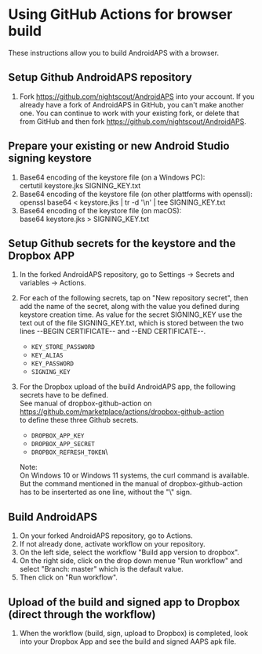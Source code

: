 # Using GitHub Actions for browser build

These instructions allow you to build AndroidAPS with a browser.


## Setup Github AndroidAPS repository

1. Fork https://github.com/nightscout/AndroidAPS into your account. If you already have a fork of AndroidAPS in GitHub, you can't make another one. You can continue to work with your existing fork, or delete that from GitHub and then fork https://github.com/nightscout/AndroidAPS.


## Prepare your existing or new Android Studio signing keystore

1. Base64 encoding of the keystore file (on a Windows PC):\
   certutil keystore.jks SIGNING_KEY.txt
2. Base64 encoding of the keystore file (on other plattforms with openssl):\
   openssl base64 < keystore.jks | tr -d '\n' | tee SIGNING_KEY.txt
3. Base64 encoding of the keystore file (on macOS):\
   base64 keystore.jks > SIGNING_KEY.txt


## Setup Github secrets for the keystore and the Dropbox APP

1. In the forked AndroidAPS repository, go to Settings -> Secrets and variables -> Actions.
1. For each of the following secrets, tap on "New repository secret", then add the name of the secret, along with the value you defined during keystore creation time. As value for the secret SIGNING_KEY use the text out of the file SIGNING_KEY.txt, which is stored between the two lines --BEGIN CERTIFICATE-- and --END CERTIFICATE--.  
    * `KEY_STORE_PASSWORD`
    * `KEY_ALIAS`
    * `KEY_PASSWORD`
    * `SIGNING_KEY`
1. For the Dropbox upload of the build AndroidAPS app, the following secrets have to be defined.\
   See manual of dropbox-github-action on\
   https://github.com/marketplace/actions/dropbox-github-action \
   to define these three Github secrets.
    * `DROPBOX_APP_KEY`
    * `DROPBOX_APP_SECRET`
    * `DROPBOX_REFRESH_TOKEN`\

   Note:\
   On Windows 10 or Windows 11 systems, the curl command is available.\
   But the command mentioned in the manual of dropbox-github-action has to be inserterted as one line, without the "\\" sign. 


## Build AndroidAPS
1. On your forked AndroidAPS repository, go to Actions.
2. If not already done, activate workflow on your repository.
3. On the left side, select the workflow "Build app version to dropbox".
4. On the right side, click on the drop down menue "Run workflow" and select "Branch: master" which is the default value.
5. Then click on "Run workflow".


## Upload of the build and signed app to Dropbox (direct through the workflow)
1. When the workflow (build, sign, upload to Dropbox) is completed,
   look into your Dropbox App and see the build and signed AAPS apk file.
